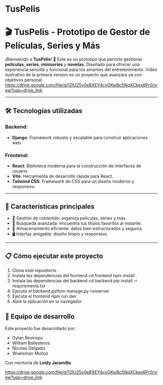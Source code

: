 # TusPelis
# 🎬 TusPelis - Prototipo de Gestor de Películas, Series y Más

¡Bienvenido a **TusPelis**! 🚀 Este es un prototipo que permite gestionar **películas**, **series**, **miniseries** y **novelas**. Diseñado para ofrecer una experiencia sencilla y funcional para los amantes del entretenimiento. 
Video ilustrativo de la primera version es un proyecto que avanzara ya con objetivos personal
https://drive.google.com/file/d/12lU25y0eBXEY4cyGKwBc5NqXCkes6Pr0/view?usp=drive_link

---

## 🛠️ Tecnologías utilizadas

### Backend:
- **Django**: Framework robusto y escalable para construir aplicaciones web.

### Frontend:
- **React**: Biblioteca moderna para la construcción de interfaces de usuario.
- **Vite**: Herramienta de desarrollo rápida para React.
- **Tailwind CSS**: Framework de CSS para un diseño moderno y responsivo.

---

## 🌟 Características principales
- 📑 Gestión de contenido: organiza películas, series y más.
- 🔎 Búsqueda avanzada: encuentra tus títulos favoritos al instante.
- 💾 Almacenamiento eficiente: datos bien estructurados y seguros.
- 🖥️ Interfaz amigable: diseño limpio y responsivo.

---
## 📋 Cómo ejecutar este proyecto
1. Clona este repositorio
2. Instala las dependencias del frontend
   cd frontend
   npm install
3. Instala las dependencias del backend
   cd backend
   pip install -r requirements.txt
4. Ejecuta el backend
   python manage.py runserver
5. Ejecuta el frontend
   npm run dev
6. Abre la aplicación en tu navegador

## 👥 Equipo de desarrollo
Este proyecto fue desarrollado por:
- Dylan Restrepo
- William Ballesteros
- Nicolas Delgado
- Wueisman Muñoz

Con mentoría de **Leidy Jaramillo**.

https://drive.google.com/file/d/12lU25y0eBXEY4cyGKwBc5NqXCkes6Pr0/view?usp=drive_link



